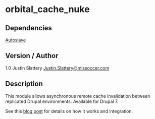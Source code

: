# orbital_cache_nuke

## Dependencies
[Autoslave](https://www.drupal.org/project/autoslave)

## Version / Author
1.0 Justin Slattery Justin.Slattery@mlssoccer.com

## Description
This module allows asynchronous remote cache invalidation between replicated
Drupal environments. Available for Drupal 7.

See this [blog post](http://dev.mlsdigital.net/posts/Cloud-Native-Drupal/) for details on how it works and integration.

